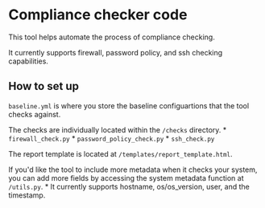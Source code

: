 # Compliance checker code

This tool helps automate the process of compliance checking. 

It currently supports firewall, password policy, and ssh checking capabilities.

## How to set up

`baseline.yml` is where you store the baseline configuartions that the tool checks against.

The checks are individually located within the `/checks` directory.
    * `firewall_check.py`
    * `password_policy_check.py`
    * `ssh_check.py`

The report template is located at `/templates/report_template.html`.

If you'd like the tool to include more metadata when it checks your system, you can add more fields by accessing the system metadata function at `/utils.py`.
    * It currently supports hostname, os/os_version, user, and the timestamp.
